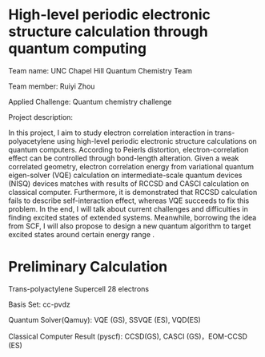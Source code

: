 # High-level periodic electronic structure calculation through quantum computing

Team name: UNC Chapel Hill Quantum Chemistry Team

Team member: Ruiyi Zhou

Applied Challenge: Quantum chemistry challenge 

Project description:


In this project, I aim to study electron correlation interaction in trans-polyacetylene using high-level periodic electronic structure calculations on quantum computers.
According to Peierls distortion, electron-correlation effect can be controlled through bond-length alteration. Given a weak correlated geometry, electron correlation energy from variational quantum eigen-solver (VQE) calculation on intermediate-scale quantum devices (NISQ) devices matches with results of RCCSD and CASCI calculation on classical computer. Furthermore, it is demonstrated that RCCSD calculation fails to describe self-interaction effect, whereas VQE succeeds to fix this problem. 
In the end, I will talk about current challenges and difficulties in finding excited states of extended systems. Meanwhile, borrowing the idea from  SCF, I will also propose to design a new quantum algorithm to target excited states around certain energy range . 


# Preliminary Calculation

Trans-polyactylene Supercell 28 electrons

Basis Set: cc-pvdz

Quantum Solver(Qamuy): VQE (GS), SSVQE (ES), VQD(ES)

Classical Computer Result (pyscf): CCSD(GS), CASCI (GS)，EOM-CCSD (ES)



 

